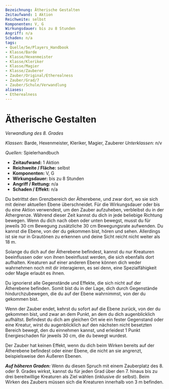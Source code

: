 ```yaml
---
Bezeichnung: Ätherische Gestalten
Zeitaufwand: 1 Aktion
Reichweite: selbst
Komponenten: V, G
Wirkungsdauer: bis zu 8 Stunden
Angriff: n/a
Schaden: n/a
tags:
- Quelle/5e/Players_Handbook
- Klasse/Barde
- Klasse/Hexenmeister
- Klasse/Kleriker
- Klasse/Magier
- Klasse/Zauberer
- Zauber/Original/Etherealness
- Zauber/Grad/7
- Zauber/Schule/Verwandlung
aliases:
- Etherealness
---
```

# Ätherische Gestalten
_Verwandlung des 8. Grades_

_Klassen:_ Barde, Hexenmeister, Kleriker, Magier, Zauberer
_Unterklassen:_  n/v

_Quellen:_ Spielerhandbuch

- **Zeitaufwand:** 1 Aktion
- **Reichweite / Fläche:** selbst
- **Komponenten:** V, G
- **Wirkungsdauer:** bis zu 8 Stunden
- **Angriff / Rettung:** n/a
- **Schaden / Effekt:**  n/a

Du betrittst den Grenzbereich der Ätherebene, und zwar dort, wo sie sich mit deiner aktuellen Ebene überschneidet. Für die Wirkungsdauer oder bis du eine Aktion verwendest, um den Zauber aufzuheben, verbleibst du in der Äthergrenze. Während dieser Zeit kannst du dich in jede beliebige Richtung bewegen. Wenn du dich nach oben oder unten bewegst, musst du für jeweils 30 cm Bewegung zusätzliche 30 cm Bewegungsrate aufwenden. Du kannst die Ebene, von der du gekommen bist, hören und sehen. Allerdings ist sie nur in Grautönen zu erkennen und deine Sicht reicht nicht weiter als 18 m.

Solange du dich auf der Ätherebene befindest, kannst du nur Kreaturen beeinflussen oder von ihnen beeinflusst werden, die sich ebenfalls dort aufhalten. Kreaturen auf einer anderen Ebene können dich weder wahrnehmen noch mit dir interagieren, es sei denn, eine Spezialfähigkeit oder Magie erlaubt es ihnen.

Du ignorierst alle Gegenstände und Effekte, die sich nicht auf der Ätherebene befinden. Somit bist du in der Lage, dich durch Gegenstände hindurchzubewegen, die du auf der Ebene wahrnimmst, von der du gekommen bist.

Wenn der Zauber endet, kehrst du sofort auf die Ebene zurück, von der du gekommen bist, und zwar an dem Punkt, an dem du dich augenblicklich aufhältst. Befindest du dich am gleichen Ort wie ein fester Gegenstand oder eine Kreatur, wirst du augenblicklich auf den nächsten nicht besetzten Bereich bewegt, den du einnehmen kannst, und erleidest 1 Punkt Energieschaden für jeweils 30 cm, die du bewegt wurdest.

Der Zauber hat keinen Effekt, wenn du dich beim Wirken bereits auf der Ätherebene befindest oder einer Ebene, die nicht an sie angrenzt, beispielsweise den Äußeren Ebenen.

**_Auf höheren Graden:_** Wenn du diesen Spruch mit einem Zauberplatz des 8. oder 9. Grades wirkst, kannst du für jeden Grad über den 7. hinaus bis zu drei bereitwillige Kreaturen als Ziel wählen (inklusive dir selbst). Beim Wirken des Zaubers müssen sich die Kreaturen innerhalb von 3 m befinden.